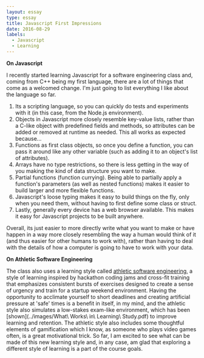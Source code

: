 ```yaml
---
layout: essay
type: essay
title: Javascript First Impressions
date: 2016-08-29
labels:
  - Javascript
  - Learning
---
```


__On Javascript__

I recently started learning Javascript for a software engineering class and, coming from C++ being my first language, there are a lot of things that come as a welcomed change. I'm just going to list everything I like about the language so far.

1. Its a scripting language, so you can quickly do tests and experiments with it (in this case, from the Node.js environment).
2. Objects in Javascript more closely resemble key-value lists, rather than a C-like object with predefined fields and methods, so attributes can be added or removed at runtime as needed. This all works as expected because...
3. Functions as first class objects, so once you define a function, you can pass it around like any other variable (such as adding it to an object's list of attributes).
4. Arrays have no type restrictions, so there is less getting in the way of you making the kind of data structure you want to make.
5. Partial functions (function currying). Being able to partially apply a function's parameters (as well as nested functions) makes it easier to build larger and more flexible functions.
6. Javascript's loose typing makes it easy to build things on the fly, only when you need them, without having to first define some class or struct.
7. Lastly, generally every device has a web browser available. This makes it easy for Javascript projects to be built anywhere.

Overall, its just easier to more directly write what you want to make or have happen in a way more closely resembling the way a human would think of it (and thus easier for other humans to work with), rather than having to deal with the details of how a computer is going to have to work with your data.

__On Athletic Software Engineering__

The class also uses a learning style called [athletic software engineering](http://philipmjohnson.org/essays/athletic-software-engineering.html), a style of learning inspired by hackathon coding jams and cross-fit training that emphasizes consistent bursts of exercises designed to create a sense of urgency and train for a startup weekend environment. Having the opportunity to acclimate yourself to short deadlines and creating artificial pressure at 'safe' times is a benefit in itself, in my mind, and the athletic style also simulates a low-stakes exam-like environment, which has been [shown](../images/What\ Works\ in\ Learning\ Study.pdf) to improve learning and retention. The athletic style also includes some thoughtful elements of gamification which I know, as someone who plays video games often, is a great motivational trick. So far, I am excited to see what can be made of this new learning style and, in any case, am glad that exploring a different style of learning is a part of the course goals.